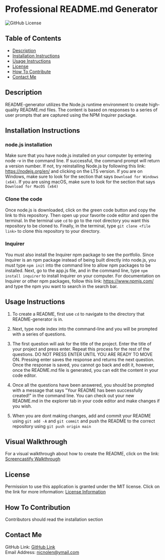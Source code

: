# Professional README.md Generator

![GitHub License](https://img.shields.io/badge/license-MIT-important)

## Table of Contents

- [Description](#description)
- [Installation Instructions](#installation-instructions)
- [Usage Instructions](#usage-instructions)
- [License](#license)
- [How To Contribute](#how-to-contribute)
- [Contact Me](#contact-me)

## Description

README-generator utilizes the Node.js runtime environment to create high-quality README.md files. The content is based on responses to a series of user prompts that are captured using the NPM Inquirer package.

## Installation Instructions

### node.js installation

Make sure that you have node.js installed on your computer by entering node -v in the command line. If successful, the command prompt will return a version number. If not, try reinstalling Node.js by following this link: https://nodejs.org/en/ and clicking on the LTS version. If you are on Windows, make sure to look for the section that says `Download for Windows (x64)`. If you are using macOS, make sure to look for the section that says `Download for MacOS (x64)`

### Clone the code

Once node.js is downloaded, click on the green code button and copy the link to this repository. Then open up your favorite code editor and open the terminal. In the terminal use `cd` to go to the root directory you want this repository to be cloned to. Finally, in the terminal, type `git clone <file link>` to clone this repository to your directory.

### Inquirer

You must also install the Inquirer npm package to see the portfolio. Since Inquirer is an npm package instead of being built directly into node.js, you must type `npm init` into the command line to allow npm packages to be installed. Next, go to the app.js file, and in the command line, type `npm install inquirer` to install Inquirer on your computer. For documentation on Inquirer or other npm packages, follow this link: https://www.npmjs.com/ and type the npm you want to search in the search bar.

## Usage Instructions

1. To create a README, first use `cd` to navigate to the directory that README-generator is in.

2. Next, type node index into the command-line and you will be prompted with a series of questions.

3. The first question will ask for the title of the project. Enter the title of your project and press enter. Repeat this process for the rest of the questions. DO NOT PRESS ENTER UNTIL YOU ARE READY TO MOVE ON. Pressing enter saves the response and returns the next question. Once the response is saved, you cannot go back and edit it, however, once the README.md file is generated, you can edit the content in your code editor.

4. Once all the questions have been answered, you should be prompted with a message that says "Your README has been successfully created!" in the command line. You can check out your new README.md in the explorer tab in your code editor and make changes if you wish.

5. When you are dont making changes, add and commit your README using `git add -A` and `git commit` and push the README to the correct repository using `git push origin main`

## Visual Walkthrough

For a visual walkthrough about how to create the README, click on the link:
[Screencastify Walkthrough](https://watch.screencastify.com/v/bYsHkl0UAliwIvZ9EejS)

## License

Permission to use this application is granted under the MIT license.
Click on the link for more information: [License Information](https://opensource.org/licenses/MIT)

## How To Contribution

Contributors should read the installation section

## Contact Me

GitHub Link: [GitHub Link](https://github.com/nicnolen)<br>
Email Address: <nicnolen@ymail.com>
